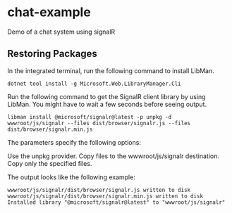 # chat-example
Demo of a chat system using signalR



## Restoring Packages
In the integrated terminal, run the following command to install LibMan.
```
dotnet tool install -g Microsoft.Web.LibraryManager.Cli
```

Run the following command to get the SignalR client library by using LibMan. You might have to wait a few seconds before seeing output.

```
libman install @microsoft/signalr@latest -p unpkg -d wwwroot/js/signalr --files dist/browser/signalr.js --files dist/browser/signalr.min.js
```
The parameters specify the following options:

Use the unpkg provider.
Copy files to the wwwroot/js/signalr destination.
Copy only the specified files.

The output looks like the following example:
```
wwwroot/js/signalr/dist/browser/signalr.js written to disk
wwwroot/js/signalr/dist/browser/signalr.min.js written to disk
Installed library "@microsoft/signalr@latest" to "wwwroot/js/signalr"
```